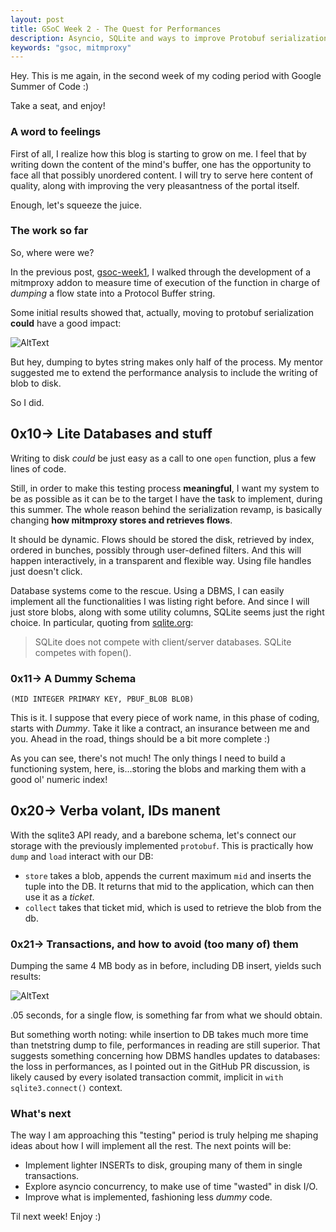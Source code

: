 ```yaml
---
layout: post
title: GSoC Week 2 - The Quest for Performances
description: Asyncio, SQLite and ways to improve Protobuf serialization!
keywords: "gsoc, mitmproxy"
---
```


Hey. This is me again, in the second week of my coding period with Google Summer of
Code :)

Take a seat, and enjoy!

### A word to feelings

First of all, I realize how this blog is starting to grow on me. I feel that by
writing down the content of the mind's buffer, one has the opportunity to face
all that possibly unordered content. I will try to serve here content of quality,
along with improving the very pleasantness of the portal itself.

Enough, let's squeeze the juice.

### The work so far

So, where were we?

In the previous post, [gsoc-week1](/gsoc/2018/05/15/week1-gsoc.html), I walked
through the development of a mitmproxy addon to measure time of execution of the
function in charge of _dumping_ a flow state into a Protocol Buffer string.

Some initial results showed that, actually, moving to protobuf serialization
__could__ have a good impact:

![AltText](https://user-images.githubusercontent.com/25264901/40028259-2b753208-57de-11e8-8330-080b58700bd3.png)

But hey, dumping to bytes string makes only half of the process. My mentor suggested me
to extend the performance analysis to include the writing of blob to disk.

So I did.

## 0x10-> Lite Databases and stuff

Writing to disk _could_ be just easy as a call to one <code>open</code> function,
plus a few lines of code.

Still, in order to make this testing process **meaningful**, I want my system to
be as possible as it can be to the target I have the task to implement, during this
summer. The whole reason behind the serialization revamp, is basically changing
**how mitmproxy stores and retrieves flows**.

It should be dynamic. Flows should be stored the disk, retrieved by index, ordered
in bunches, possibly through user-defined filters. And this will happen interactively,
in a transparent and flexible way. Using file handles just doesn't click.

Database systems come to the rescue. Using a DBMS, I can easily implement all
the functionalities I was listing right before. And since I will just store blobs,
along with some utility columns, SQLite seems just the right choice. In particular,
quoting from [sqlite.org](http://www.sqlite.org):

> SQLite does not compete with client/server databases. SQLite competes with fopen().

### 0x11-> A Dummy Schema

<code>(MID INTEGER PRIMARY KEY, PBUF_BLOB BLOB)</code>

This is it. I suppose that every piece of work name, in this phase of coding, starts
with _Dummy_. Take it like a contract, an insurance between me and you. Ahead in
the road, things should be a bit more complete :)

As you can see, there's not much! The only things I need to build a functioning
system, here, is...storing the blobs and marking them with a good ol' numeric index!

## 0x20-> Verba volant, IDs manent

With the sqlite3 API ready, and a barebone schema, let's connect our storage with
the previously implemented <code>protobuf</code>. This is practically how
<code>dump</code> and <code>load</code> interact with our DB:

- <code>store</code> takes a blob, appends the current maximum <code>mid</code>
and inserts the tuple into the DB. It returns that mid to the application, which
can then use it as a _ticket_.
- <code>collect</code> takes that ticket mid, which is used to retrieve the blob from the
db.


### 0x21-> Transactions, and how to avoid (too many of) them

Dumping the same 4 MB body as in before, including DB insert, yields such results:

![AltText](https://user-images.githubusercontent.com/25264901/40267774-10206fa8-5b63-11e8-86d5-7e481b42a896.png)

.05 seconds, for a single flow, is something far from what we should obtain.

But something worth noting: while insertion to DB takes much more time than
tnetstring dump to file, performances in reading are still superior. That suggests
something concerning how DBMS handles updates to databases: the loss in performances,
as I pointed out in the GitHub PR discussion, is likely caused by every isolated transaction
commit, implicit in <code>with sqlite3.connect()</code> context.

### What's next

The way I am approaching this "testing" period is truly helping me shaping ideas
about how I will implement all the rest. The next points will be:

- Implement lighter INSERTs to disk, grouping many of them in single transactions.
- Explore asyncio concurrency, to make use of time "wasted" in disk I/O.
- Improve what is implemented, fashioning less _dummy_ code.

Til next week! Enjoy :)
